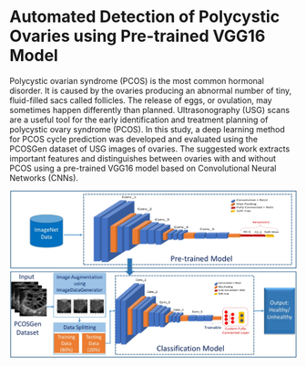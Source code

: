 # Automated Detection of Polycystic Ovaries using Pre-trained VGG16 Model
Polycystic ovarian syndrome (PCOS) is the most common hormonal disorder. It is caused by the ovaries producing an abnormal number of tiny, fluid-filled sacs called follicles. 
The release of eggs, or ovulation, may sometimes happen differently than planned. Ultrasonography (USG) scans are a useful tool for the early identification and treatment planning of polycystic ovary syndrome (PCOS). 
In this study, a deep learning method for PCOS cycle prediction was developed and evaluated using the PCOSGen dataset of USG images of ovaries. The suggested work extracts important features and distinguishes between ovaries with and without PCOS using a pre-trained VGG16 model based on Convolutional Neural Networks (CNNs). 

![alt text](https://github.com/SanchitaMondal/Auto-PCOS-Classification/blob/main/images/block_diagram.jpg)
